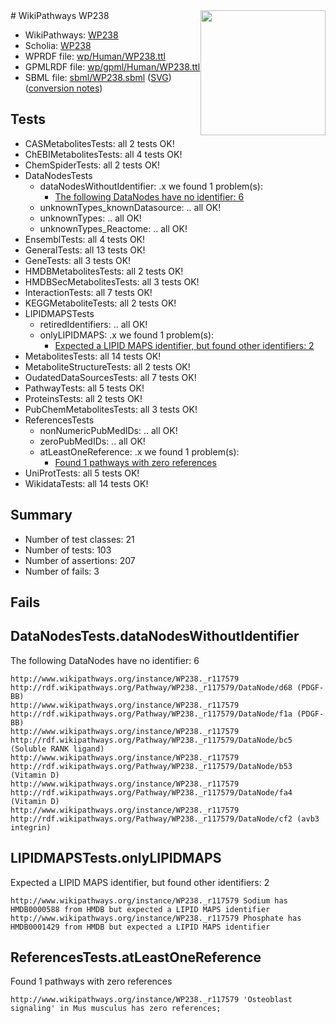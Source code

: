 <img style="float: right; width: 200px" src="../logo.png" />
# WikiPathways WP238

* WikiPathways: [WP238](https://identifiers.org/wikipathways:WP238)
* Scholia: [WP238](https://scholia.toolforge.org/wikipathways/WP238)
* WPRDF file: [wp/Human/WP238.ttl](../wp/Human/WP238.ttl)
* GPMLRDF file: [wp/gpml/Human/WP238.ttl](../wp/gpml/Human/WP238.ttl)
* SBML file: [sbml/WP238.sbml](../sbml/WP238.sbml) ([SVG](../sbml/WP238.svg)) ([conversion notes](../sbml/WP238.txt))

## Tests
* CASMetabolitesTests: all 2 tests OK!
* ChEBIMetabolitesTests: all 4 tests OK!
* ChemSpiderTests: all 2 tests OK!
* DataNodesTests
    * dataNodesWithoutIdentifier: .x we found 1 problem(s):
        * [The following DataNodes have no identifier: 6](#d2d32fa5)
    * unknownTypes_knownDatasource: .. all OK!
    * unknownTypes: .. all OK!
    * unknownTypes_Reactome: .. all OK!
* EnsemblTests: all 4 tests OK!
* GeneralTests: all 13 tests OK!
* GeneTests: all 3 tests OK!
* HMDBMetabolitesTests: all 2 tests OK!
* HMDBSecMetabolitesTests: all 3 tests OK!
* InteractionTests: all 7 tests OK!
* KEGGMetaboliteTests: all 2 tests OK!
* LIPIDMAPSTests
    * retiredIdentifiers: .. all OK!
    * onlyLIPIDMAPS: .x we found 1 problem(s):
        * [Expected a LIPID MAPS identifier, but found other identifiers: 2](#48cc60b9)
* MetabolitesTests: all 14 tests OK!
* MetaboliteStructureTests: all 2 tests OK!
* OudatedDataSourcesTests: all 7 tests OK!
* PathwayTests: all 5 tests OK!
* ProteinsTests: all 2 tests OK!
* PubChemMetabolitesTests: all 3 tests OK!
* ReferencesTests
    * nonNumericPubMedIDs: .. all OK!
    * zeroPubMedIDs: .. all OK!
    * atLeastOneReference: .x we found 1 problem(s):
        * [Found 1 pathways with zero references](#35eb778e)
* UniProtTests: all 5 tests OK!
* WikidataTests: all 14 tests OK!


## Summary

* Number of test classes: 21
* Number of tests: 103
* Number of assertions: 207
* Number of fails: 3

## Fails

<a name="d2d32fa5" />

## DataNodesTests.dataNodesWithoutIdentifier

The following DataNodes have no identifier: 6
```
http://www.wikipathways.org/instance/WP238._r117579 http://rdf.wikipathways.org/Pathway/WP238._r117579/DataNode/d68 (PDGF-BB)
http://www.wikipathways.org/instance/WP238._r117579 http://rdf.wikipathways.org/Pathway/WP238._r117579/DataNode/f1a (PDGF-BB)
http://www.wikipathways.org/instance/WP238._r117579 http://rdf.wikipathways.org/Pathway/WP238._r117579/DataNode/bc5 (Soluble RANK ligand)
http://www.wikipathways.org/instance/WP238._r117579 http://rdf.wikipathways.org/Pathway/WP238._r117579/DataNode/b53 (Vitamin D)
http://www.wikipathways.org/instance/WP238._r117579 http://rdf.wikipathways.org/Pathway/WP238._r117579/DataNode/fa4 (Vitamin D)
http://www.wikipathways.org/instance/WP238._r117579 http://rdf.wikipathways.org/Pathway/WP238._r117579/DataNode/cf2 (avb3 integrin)
```

<a name="48cc60b9" />

## LIPIDMAPSTests.onlyLIPIDMAPS

Expected a LIPID MAPS identifier, but found other identifiers: 2
```
http://www.wikipathways.org/instance/WP238._r117579 Sodium has HMDB0000588 from HMDB but expected a LIPID MAPS identifier
http://www.wikipathways.org/instance/WP238._r117579 Phosphate has HMDB0001429 from HMDB but expected a LIPID MAPS identifier
```

<a name="35eb778e" />

## ReferencesTests.atLeastOneReference

Found 1 pathways with zero references
```
http://www.wikipathways.org/instance/WP238._r117579 'Osteoblast signaling' in Mus musculus has zero references; 
```

